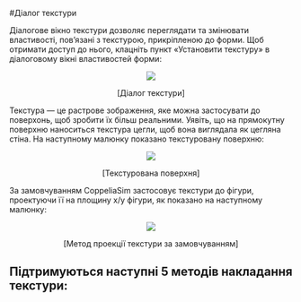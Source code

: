 #Діалог текстури

Діалогове вікно текстури дозволяє переглядати та змінювати властивості, пов’язані з текстурою, прикріпленою до форми. Щоб отримати доступ до нього, клацніть пункт «Установити текстуру» в діалоговому вікні властивостей форми:

<p align="center">
<img src="models2.jpg" />
</p>
<p align="center">[Діалог текстури]</p>

Текстура — це растрове зображення, яке можна застосувати до поверхонь, щоб зробити їх більш реальними. Уявіть, що на прямокутну поверхню наноситься текстура цегли, щоб вона виглядала як цегляна стіна. На наступному малюнку показано текстуровану поверхню:

<p align="center">
<img src="models2.jpg" />
</p>
<p align="center">[Текстурована поверхня]</p>

За замовчуванням CoppeliaSim застосовує текстури до фігури, проектуючи її на площину x/y фігури, як показано на наступному малюнку:

<p align="center">
<img src="models2.jpg" />
</p>
<p align="center">[Метод проекції текстури за замовчуванням]</p>

Підтримуються наступні 5 методів накладання текстури:
- 
